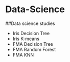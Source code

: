 # Data-Science

##Data science studies

* Iris Decision Tree
* Iris K-means
* FMA Decision Tree
* FMA Random Forest
* FMA KNN
